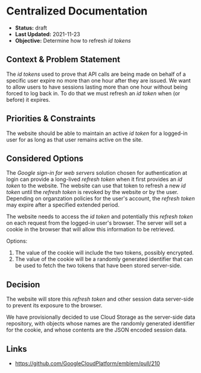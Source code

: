 # Centralized Documentation

* **Status:** draft
* **Last Updated:** 2021-11-23
* **Objective:** Determine how to refresh *id tokens*
## Context & Problem Statement

The *id tokens* used to prove that API calls are being made on behalf of a
specific user expire no more than one hour after they are issued. We want to
allow users to have sessions lasting more than one hour without being forced
to log back in. To do that we must refresh an *id token* when (or before) it
expires.

## Priorities & Constraints

The website should be able to maintain an active *id token* for a logged-in
user for as long as that user remains active on the site. 

## Considered Options

The *Google sign-in for web servers* solution chosen for authentication at
login can provide a long-lived *refresh token* when it first provides an
*id token* to the website. The website can use that token to refresh a new
*id token* until the *refresh token* is revoked by the website or by the user.
Depending on organzation policies for the user's account, the *refresh token*
may expire after a specified extended period.

The website needs to access the *id token* and potentially this *refresh token*
on each request from the logged-in user's browser. The server will set a cookie
in the browser that will allow this information to be retrieved.

Options:

1. The value of the cookie will include the two tokens, possibly encrypted.
2. The value of the cookie will be a randomly generated identifier that can
   be used to fetch the two tokens that have been stored server-side.

## Decision

The website will store this *refresh token* and other session data server-side
to prevent its exposure to the browser.

We have provisionally decided to use Cloud Storage as the server-side data
repository, with objects whose names are the randomly generated identifier for
the cookie, and whose contents are the JSON encoded session data.

## Links

* https://github.com/GoogleCloudPlatform/emblem/pull/210
